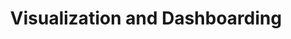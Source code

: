 ---
title:  "Visualization and Dashboarding"
categories: [Data-Analytics-and-Decision-Science]
intro: Assisting organizations with visualization and development of appropriate dashboards to support the reporting and analytics needs of an organization.
---